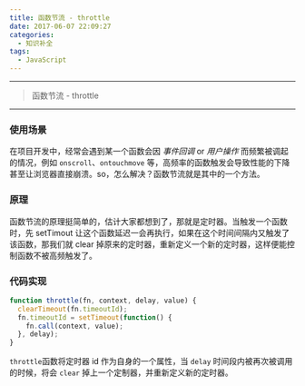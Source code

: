 ```yaml
---
title: 函数节流 - throttle
date: 2017-06-07 22:09:27
categories:
  - 知识补全
tags:
  - JavaScript
---
```


---

> 函数节流 - throttle

---

### 使用场景

在项目开发中，经常会遇到某一个函数会因 _事件回调_ or _用户操作_ 而频繁被调起的情况，例如 `onscroll`、`ontouchmove` 等，高频率的函数触发会导致性能的下降甚至让浏览器直接崩溃。so，怎么解决？函数节流就是其中的一个方法。

### 原理

函数节流的原理挺简单的，估计大家都想到了，那就是定时器。当触发一个函数时，先 setTimout 让这个函数延迟一会再执行，如果在这个时间间隔内又触发了该函数，那我们就 clear 掉原来的定时器，重新定义一个新的定时器，这样便能控制函数不被高频触发了。

### 代码实现

```javascript
function throttle(fn, context, delay, value) {
  clearTimeout(fn.timeoutId);
  fn.timeoutId = setTimeout(function() {
    fn.call(context, value);
  }, delay);
}
```

`throttle`函数将定时器 id 作为自身的一个属性，当 `delay` 时间段内被再次被调用的时候，将会 `clear` 掉上一个定制器，并重新定义新的定时器。
